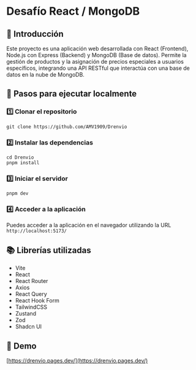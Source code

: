 # Desafío React / MongoDB

## 📌 Introducción

Este proyecto es una aplicación web desarrollada con React (Frontend), Node.js con Express (Backend) y MongoDB (Base de datos). Permite la gestión de productos y la asignación de precios especiales a usuarios específicos, integrando una API RESTful que interactúa con una base de datos en la nube de MongoDB.

## 🚀 Pasos para ejecutar localmente

### **1️⃣ Clonar el repositorio**

```
git clone https://github.com/AMV1909/Drenvio
```

### **2️⃣ Instalar las dependencias**

```
cd Drenvio
pnpm install
```

### **3️⃣ Iniciar el servidor**

```
pnpm dev
```

### **4️⃣ Acceder a la aplicación**

Puedes acceder a la aplicación en el navegador utilizando la URL `http://localhost:5173/`

## 📚 Librerías utilizadas

- Vite
- React
- React Router
- Axios
- React Query
- React Hook Form
- TailwindCSS
- Zustand
- Zod
- Shadcn UI

## 🎉 Demo

[https://drenvio.pages.dev/](https://drenvio.pages.dev/)
